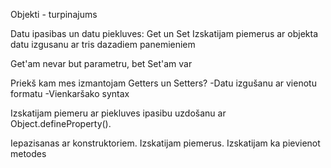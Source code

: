 Objekti - turpinajums

Datu ipasibas un datu piekluves: Get un Set
Izskatijam piemerus ar objekta datu izgusanu ar tris dazadiem panemieniem

Get'am nevar but parametru, bet Set'am var

Priekš kam mes izmantojam Getters un Setters?
-Datu izgušanu ar vienotu formatu
-Vienkaršako syntax

Izskatijam piemeru ar piekluves ipasibu uzdošanu ar Object.defineProperty().

Iepazisanas ar konstruktoriem. Izskatijam piemerus. Izskatijam ka pievienot metodes
